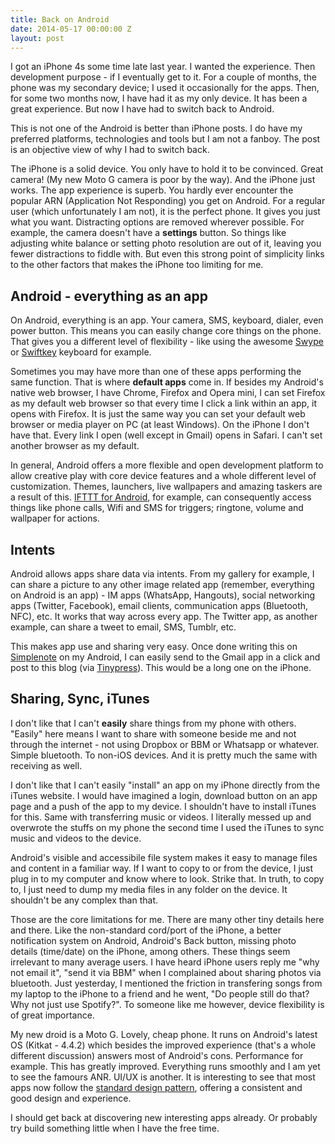 ```yaml
---
title: Back on Android
date: 2014-05-17 00:00:00 Z
layout: post
---
```


I got an iPhone 4s some time late last year. I wanted the experience. Then
development purpose - if I eventually get to it. For a couple of months,
the phone was my secondary device; I used it occasionally for the apps.
Then, for some two months now, I have had it as my only device. It has been
a great experience. But now I have had to switch back to Android.

This is not one of the Android is better than iPhone posts. I do have my
preferred platforms, technologies and tools but I am not a fanboy. The post
is an objective view of why I had to switch back.

The iPhone is a solid device. You only have to hold it to be convinced.
Great camera! (My new Moto G camera is poor by the way). And the iPhone
just works. The app experience is superb. You hardly ever encounter the
popular ARN (Application Not Responding) you get on Android. For a regular
user (which unfortunately I am not), it is the perfect phone. It gives you
just what you want. Distracting options are removed wherever possible. For
example, the camera doesn't have a **settings** button. So things like
adjusting white balance or setting photo resolution are out of it, leaving
you fewer distractions to fiddle with. But even this strong point of
simplicity links to the other factors that makes the iPhone too limiting
for me.

## Android - everything as an app

On Android, everything is an app. Your camera, SMS, keyboard, dialer, even
power button. This means you can easily change core things on the phone.
That gives you a different level of flexibility - like  using the awesome
[Swype](http://swype.com) or [Swiftkey](http://www.swiftkey.net/) keyboard
for example.

Sometimes you may have more than one of these apps performing the same
function. That is where **default apps** come in. If besides my Android's
native web browser, I have Chrome, Firefox and Opera mini, I can set
 Firefox as my default web browser so that every time I click a link within
an app, it opens with Firefox. It is just the same way you can set your
default web browser or media player on PC (at least Windows). On the iPhone
I don't have that. Every link I open (well except in Gmail) opens in
Safari. I can't set another browser as my default.

In general, Android offers a more flexible and open development platform to
allow creative play with core device features and a whole different level
of customization. Themes, launchers, live wallpapers and amazing taskers
are a result of this. [IFTTT for Android](
https://play.google.com/store/apps/details?id=com.ifttt.ifttt), for
example, can consequently access things like phone calls, Wifi and SMS for
triggers; ringtone, volume and wallpaper for actions.

## Intents

Android allows apps share data via intents. From my gallery for example, I
can share a picture to any other image related app (remember, everything on
Android is an app) - IM apps (WhatsApp, Hangouts), social networking apps
(Twitter, Facebook), email clients, communication apps (Bluetooth, NFC),
etc. It works that way across every app. The Twitter app, as another
example, can share a tweet to email, SMS, Tumblr, etc.

This makes app use and sharing very easy. Once done writing this on
[Simplenote](http://simplenote.com) on my Android, I can easily send to the
Gmail app in a click and post to this blog (via [Tinypress](
http://tinypress.co)). This would be a long one on the iPhone.

## Sharing, Sync, iTunes

I don't like that I can't **easily** share things from my phone with
others. "Easily" here means I want to share with someone beside me and not
through the internet - not using Dropbox or BBM or Whatsapp or whatever.
Simple bluetooth. To non-iOS devices. And it is pretty much the same with
receiving as well.

I don't like that I can't easily "install" an app on my iPhone directly
from the iTunes website. I would have imagined a login, download button
on an app page and a push of the app to my device. I shouldn't have to
install iTunes for this. Same with transferring music or videos. I
literally messed up and overwrote the stuffs on my phone the second time I
used the iTunes to sync music and videos to the device.

Android's visible and accessibile file system makes it easy to manage files
and content in a familiar way. If I want to copy to or from the device, I
just plug in to my computer and know where to look. Strike that. In truth,
to copy to, I just need to dump my media files in any folder on the device.
It shouldn't be any complex than that.

Those are the core limitations for me. There are many other tiny details
here and there. Like the non-standard cord/port of the iPhone, a better
notification system on Android, Android's Back button, missing photo
details (time/date) on the iPhone, among others. These things seem
irrelevant to many average users. I have heard iPhone users reply me "why
not email it", "send it via BBM" when I complained about sharing photos via
bluetooth. Just yesterday, I mentioned the friction in transfering songs
from my laptop to the iPhone to a friend and he went, "Do people still do
that? Why not just use Spotify?". To someone like me however, device
flexibility is of great importance.

My new droid is a Moto G. Lovely, cheap phone. It runs on Android's latest
OS (Kitkat - 4.4.2) which besides the improved experience (that's a whole
different discussion) answers most of Android's cons. Performance for
example. This has greatly improved. Everything runs smoothly and I am yet
to see the famours ANR. UI/UX is another. It is interesting to see that
most apps now follow the [standard design pattern](
https://developer.android.com/design/patterns/index.html), offering a
consistent and good design and experience.

I should get back at discovering new interesting apps already. Or probably
try build something little when I have the free time.
